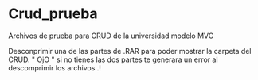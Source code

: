 # Crud_prueba
Archivos de prueba para CRUD  de la universidad modelo MVC

Desconprimir una de las partes de .RAR para poder mostrar la carpeta del CRUD.
" OjO " si no tienes las dos partes te generara un error al descomprimir los archivos .! 
